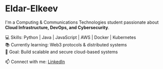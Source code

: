 # Eldar-Elkeev
I'm a Computing & Communications Technologies student passionate about **Cloud Infrastructure, DevOps, and Cybersecurity**.  

💻 Skills: Python | Java | JavaScript | AWS | Docker | Kubernetes  
📚 Currently learning: Web3 protocols & distributed systems  
🚀 Goal: Build scalable and secure cloud-based systems  

📫 Connect with me: [LinkedIn](https://www.linkedin.com/in/eldar-elkeev-175a3526a/)
